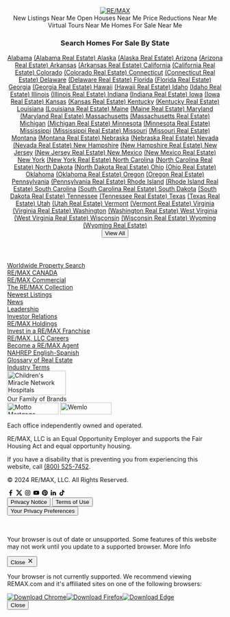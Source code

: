 
<!doctype html>
<html data-n-head-ssr lang="en" data-n-head="%7B%22lang%22:%7B%22ssr%22:%22en%22%7D%7D">
  <head >
    <title>Real Estate, Homes for Sale, Home Values, Agents and Advice | RE/MAX</title><meta data-n-head="ssr" charset="utf-8"><meta data-n-head="ssr" name="google-site-verification" content="DNfEMQTm-Fcep3V_LUmztTa8sT4xHv1CjZ3tqNsUJAQ"><meta data-n-head="ssr" name="viewport" content="width=device-width, initial-scale=1, viewport-fit=cover"><meta data-n-head="ssr" name="facebook-domain-verification" content="l09r0fpqnm56wrh69okdhr85b5c5kc"><meta data-n-head="ssr" data-hid="description" name="description" content="Looking to buy or sell a home? We&#x27;ve got you covered! Check out our property listings and find an experienced RE/MAX agent in your market."><meta data-n-head="ssr" data-hid="ogDescription" property="og:description" content="Looking to buy or sell a home? We&#x27;ve got you covered! Check out our property listings and find an experienced RE/MAX agent in your market."><meta data-n-head="ssr" data-hid="ogTitle" property="og:title" content="Real Estate, Homes for Sale, Home Values, Agents and Advice | RE/MAX"><meta data-n-head="ssr" data-hid="ogUrl" property="og:url" content="https://www.remax.com/"><meta data-n-head="ssr" data-hid="ogImage" property="og:image" content="https://peak-static-prod.remax.eng.remax.tech/web/images/nice-house.jpg"><link data-n-head="ssr" rel="preconnect" href="https://fonts.gstatic.com/"><link data-n-head="ssr" rel="preconnect" href="https://peak-static-prod.remax.eng.remax.tech/web"><link data-n-head="ssr" rel="preconnect" href="https://remax-static.imgix.net/"><link data-n-head="ssr" rel="icon" type="image/x-icon" href="/favicon.ico"><link data-n-head="ssr" rel="stylesheet" href="https://fonts.googleapis.com/css?family=Montserrat:300,400,500,600,700&amp;display=swap"><link data-n-head="ssr" data-hid="canonical" rel="canonical" href="https://www.remax.com/"><script data-n-head="ssr" type="application/ld+json">{"@context":"http://schema.org","@type":"Organization","logo":"https://peak-static-prod.remax.eng.remax.tech/web/branding/REMAX-logo.svg","address":{"@type":"PostalAddress","addressLocality":"Denver, CO","postalCode":"80237","streetAddress":"5075 S. Syracuse Street"},"email":"webmaster@remax.com","faxNumber":"303-796-3599","member":[{"@type":"Organization"}],"name":"RE/MAX, LLC (RMAX)","telephone":"303-770-5531","url":"https://www.remax.com/"}</script><script data-n-head="ssr" nomodule="true">
            var browserBanner = document.getElementById('unsupported-browser-banner')
            if (browserBanner) {
              browserBanner.classList.add('show')
            }
            function closeBanner() {
              browserBanner.classList.remove('show')
            }</script><script data-n-head="ssr" nomodule="true">
            var browserModal = document.getElementById('unsupported-browser-popup')
            openModal();
            function openModal() {
              if (browserModal) {
                browserModal.classList.add('show')
              }
            }
            function closeModal() {
              if (browserModal) {
                browserModal.classList.remove('show')
              }
            }</script><link rel="preload" href="/_nuxt/runtime.7fb2788.js" as="script"><link rel="preload" href="/_nuxt/commons/app.3bbbb61.js" as="script"><link rel="preload" href="/_nuxt/vendors/app.063ee82.css" as="style"><link rel="preload" href="/_nuxt/vendors/app.df1d48e.js" as="script"><link rel="preload" href="/_nuxt/app.ac05d99.css" as="style"><link rel="preload" href="/_nuxt/app.040d724.js" as="script"><link rel="preload" href="/_nuxt/18.d5c3770.css" as="style"><link rel="preload" href="/_nuxt/18.db27fce.js" as="script"><link rel="preload" href="/_nuxt/20.bbe62ee.css" as="style"><link rel="preload" href="/_nuxt/20.2c6c829.js" as="script"><link rel="preload" href="/_nuxt/73.ddb27fc.css" as="style"><link rel="preload" href="/_nuxt/73.0a47861.js" as="script"><link rel="preload" href="/_nuxt/22.1c1c65d.css" as="style"><link rel="preload" href="/_nuxt/22.cd1981b.js" as="script"><link rel="preload" href="/_nuxt/23.e368718.css" as="style"><link rel="preload" href="/_nuxt/23.0742780.js" as="script"><link rel="stylesheet" href="/_nuxt/vendors/app.063ee82.css"><link rel="stylesheet" href="/_nuxt/app.ac05d99.css"><link rel="stylesheet" href="/_nuxt/18.d5c3770.css"><link rel="stylesheet" href="/_nuxt/20.bbe62ee.css"><link rel="stylesheet" href="/_nuxt/73.ddb27fc.css"><link rel="stylesheet" href="/_nuxt/22.1c1c65d.css"><link rel="stylesheet" href="/_nuxt/23.e368718.css">
  </head>
  <body class="theme-remax" data-n-head="%7B%22class%22:%7B%22ssr%22:%5B%22theme-remax%22%5D%7D%7D">
    <div data-server-rendered="true" id="__nuxt"><!----><div id="__layout"><div class="REMAX" data-v-6ac800b4><header id="overview" class="header noprint" data-v-29608d91 data-v-6ac800b4><nav data-test="site-navigation" class="navigation fixed" data-v-29608d91><a href="/" aria-current="page" class="router-link-exact-active router-link-active logo" data-v-0ca5bd46 data-v-29608d91><img src="https://peak-static-prod.remax.eng.remax.tech/web/branding/REMAX-logo.svg" lazy="" alt="RE/MAX" class="logo-img" data-v-f4f22814 data-v-0ca5bd46> <h4 data-test="sponsoring-office" class="office office--animated" style="display:none;" data-v-0ca5bd46>
      
      <div class="office-overlay" data-v-0ca5bd46></div></h4></a> <!----> <ul class="utilities ml-auto" data-v-29608d91><li class="ml-1 sm:ml-3" data-v-29608d91><button data-test="d-button" type="button" class="header-link dbutton dbutton-remax minimal icon-left secondary" data-v-41c25b68 data-v-29608d91><svg role="presentation" width="16" height="16" viewBox="0 0 24 24" focusable="false" aria-hidden="true" class="d-icon DIcon" data-v-e46db04e data-v-29608d91><path d="M15.5 14h-.79l-.28-.27A6.471 6.471 0 0 0 16 9.5 6.5 6.5 0 1 0 9.5 16c1.61 0 3.09-.59 4.23-1.57l.27.28v.79l5 4.99L20.49 19l-4.99-5zm-6 0C7.01 14 5 11.99 5 9.5S7.01 5 9.5 5 14 7.01 14 9.5 11.99 14 9.5 14z" class="path-0" data-v-e46db04e></path></svg> <span class="hidden md:inline" data-v-41c25b68 data-v-29608d91>Search</span></button></li> <li class="ml-2 sm:ml-4" data-v-29608d91><button data-test="account-side-menu-button" type="button" class="header-link dbutton dbutton-remax minimal icon-left secondary" data-v-41c25b68 data-v-29608d91><!----> <span class="hidden md:inline" data-v-41c25b68 data-v-29608d91>Account</span></button></li> <li class="utilities-mobile" data-v-29608d91><svg role="presentation" width="16" height="16" viewBox="0 0 24 24" focusable="false" aria-hidden="true" class="utilities-mobile-menu d-icon DIcon" data-v-e46db04e data-v-29608d91><path d="M3 18h18v-2H3v2zm0-5h18v-2H3v2zm0-7v2h18V6H3z" class="path-0" data-v-e46db04e></path></svg></li> <li class="utilities-button" data-v-29608d91><button data-test="d-button" type="button" class="dbutton dbutton-remax icon-left secondary" data-v-41c25b68 data-v-29608d91><svg role="presentation" width="16" height="16" viewBox="0 0 24 24" focusable="false" aria-hidden="true" class="d-icon DIcon" data-v-e46db04e data-v-29608d91><path d="M3 18h18v-2H3v2zm0-5h18v-2H3v2zm0-7v2h18V6H3z" class="path-0" data-v-e46db04e></path></svg>
          Menu
        </button></li></ul></nav></header> <!----> <aside class="account-side-container fixed w-screen transform translate-x-full inactive remax" data-v-b91172f0 data-v-6ac800b4><div data-test="sidebar-overlay" class="backing absolute h-full w-full opacity-0 transition-opacity duration-1000" data-v-b91172f0></div> <div class="content" data-v-b91172f0><!----> <!----> <!----></div></aside> <main data-test="active-page" class="page-component corporate" data-v-6ac800b4><div><section class="relative" data-v-dfc0f9ec><div class="hero-image" data-v-dfc0f9ec></div> <div class="quick-search-container" data-v-dfc0f9ec><div data-test="quick-search" class="quick-search-search quick-search quick-search--corporate" data-v-977a2902 data-v-dfc0f9ec><div class="quick-search__tabs" data-v-977a2902><button data-test="quicksearch-tab-Buy-button" class="dtab dtab--remax dtab--corporate dtab--corporate--remax active" data-v-1a0d544d data-v-977a2902>
      Buy
    </button><button data-test="quicksearch-tab-Rent-button" class="dtab dtab--remax dtab--corporate dtab--corporate--remax" data-v-1a0d544d data-v-977a2902>
      Rent
    </button><button data-test="quicksearch-tab-Sell-button" class="dtab dtab--remax dtab--corporate dtab--corporate--remax" data-v-1a0d544d data-v-977a2902>
      Sell
    </button><button data-test="quicksearch-tab-Agents-button" class="dtab dtab--remax dtab--corporate dtab--corporate--remax" data-v-1a0d544d data-v-977a2902>
      Agents
    </button><button data-test="quicksearch-tab-Offices-button" class="dtab dtab--remax dtab--corporate dtab--corporate--remax" data-v-1a0d544d data-v-977a2902>
      Offices
    </button> </div> <div class="quick-search__tab-content" data-v-977a2902><div class="quick-search__input-wrapper" data-v-977a2902><div placeholder="" class="flex content-center h-full flex-1 min-w-0 quick-search__input" data-v-411cc6ae data-v-977a2902><!----> <div data-test="autocomplete-input-wrapper" class="flex-1 relative" data-v-411cc6ae><label class="dlabel dlabel--remax" data-v-54a2c4a4 data-v-411cc6ae> <span class="sr-only" data-v-54a2c4a4 data-v-411cc6ae>Location</span> <input data-test="autocomplete-input" autocomplete="off" placeholder="" value="" class="search with-button" data-v-54a2c4a4 data-v-411cc6ae> <!----></label> <div data-test="d-dropdown" class="autocomplete-dropdown z-50 pt-4 ddropdown ddropdown--remax" data-v-4299c5b7 data-v-411cc6ae><div class="ml-4 pb-4" data-v-4299c5b7 data-v-411cc6ae>
        No results found
      </div> <!----> <!----> <!----></div> <div style="display:;" data-v-411cc6ae><div data-test="quick-search-placeholder" class="quick-search__placeholder" data-v-411cc6ae data-v-977a2902><span class="quick-search__placeholder-text" data-v-411cc6ae data-v-977a2902>
              Address, City, ZIP, and
            </span> <span class="ml-1 dtooltip dtooltip--remax" data-v-70d52ef8 data-v-977a2902><span class="dtooltip-trigger dtooltip-trigger--remax" data-v-70d52ef8><span class="quick-search__tooltip" data-v-70d52ef8 data-v-977a2902>More</span> </span> <span class="dtooltip-container dtooltip-container--remax" style="display:none;" data-v-70d52ef8><span class="dtooltip-arrow-container dtooltip-arrow-container--remax" data-v-70d52ef8><span class="dtooltip-arrow dtooltip-arrow--remax" data-v-70d52ef8></span></span> <div class="tooltip" data-v-70d52ef8 data-v-977a2902><span class="text-sm" data-v-70d52ef8 data-v-977a2902><b data-v-70d52ef8 data-v-977a2902>Additional search fields: </b>
                  Neighborhood, School District, or MLS
                </span></div></span> <!----></span></div></div></div> <button data-test="submit-autocomplete-button" type="button" aria-label="Search" class="search-button dbutton dbutton-remax" data-v-41c25b68 data-v-411cc6ae><svg role="presentation" width="16" height="16" viewBox="0 0 24 24" focusable="false" aria-hidden="true" class="search-button-icon d-icon DIcon" data-v-e46db04e data-v-411cc6ae><path d="M15.5 14h-.79l-.28-.27A6.471 6.471 0 0 0 16 9.5 6.5 6.5 0 1 0 9.5 16c1.61 0 3.09-.59 4.23-1.57l.27.28v.79l5 4.99L20.49 19l-4.99-5zm-6 0C7.01 14 5 11.99 5 9.5S7.01 5 9.5 5 14 7.01 14 9.5 11.99 14 9.5 14z" class="path-0" data-v-e46db04e></path></svg></button></div></div></div></div> <span class="quick-search-info" data-v-dfc0f9ec><svg role="presentation" width="16" height="16" viewBox="0 0 24 24" focusable="false" aria-hidden="true" class="d-icon DIcon" data-v-e46db04e data-v-dfc0f9ec><path d="M11.52 4V1L7.68 5l3.84 4V6c3.178 0 5.76 2.69 5.76 6 0 1.01-.24 1.97-.672 2.8l1.402 1.46A8.174 8.174 0 0 0 19.2 12c0-4.42-3.437-8-7.68-8zm0 14c-3.178 0-5.76-2.69-5.76-6 0-1.01.24-1.97.672-2.8L5.03 7.74A8.174 8.174 0 0 0 3.84 12c0 4.42 3.437 8 7.68 8v3l3.84-4-3.84-4v3z" class="path-0" data-v-e46db04e></path></svg>Listing Data Last Updated Today At 6:13 AM</span></div></section> <section class="most-trusted-banner" data-v-11333054><div class="sm:w-1/6 m-auto" data-v-11333054><img src="https://remax-static.imgix.net/web/homepage/bmta-red-2024.png?ixlib=js-3.6.0&amp;auto=format%2Ccompress&amp;width=57&amp;height=80&amp;s=ce635a92ddaea696ba92e46bc84c5d49" width="57" height="80" alt="Brand Spark Logo" lazy="" class="brandspark-logo" data-v-11333054></div> <div class="ml-4 md:ml-2" data-v-11333054><h2 class="text-sm font-bold leading-normal my-2" data-v-11333054>
      Voted #1 Most Trusted Real Estate Agents in the USA
    </h2> <p class="text-xs" data-v-11333054>
      Voted most trusted Real Estate Agency brand by American shoppers based on the BrandSpark® American Trust Study, years 2023, 2022 and 2019.
    </p></div></section> <div data-test="image-text" class="container px-0 pt-7 sm:pt-10 pb-4" data-v-04089264><div class="flex flex-col lg:flex-row mb-8" data-v-04089264><div data-test="image-block" class="lg:w-1/2 lg:pr-6 xl:pr-8 pb-2" data-v-04089264><div aria-label="Find a RE/MAX Agent" class="fixed-aspect-ratio" data-v-04089264>
         
      </div></div> <div class="lg:w-1/2 mt-3 lg:mt-0" data-v-04089264><h1 class="title" data-v-04089264>
        Have confidence in any market with us.
      </h1> <p class="mb-5" data-v-04089264>
        RE/MAX<sup data-v-04089264>®</sup> agents have the experience to get the job done in today’s market<sup data-v-04089264>1</sup>, backed by a robust network of over 140,000 agents in more than 9,000 offices worldwide. With our extensive global connections and deep local insights, you gain an edge that transcends what you'll find online. Regardless of market conditions, life moves on—people need to move, sell and buy. RE/MAX agents understand that market shifts open new doors of opportunity, and with a trusted and experienced RE/MAX agent, these opportunities are yours to seize.
      </p> <p class="mb-1" data-v-04089264>
        The right time to move is when you're with the right agent—nobody sells more real estate than RE/MAX<sup data-v-04089264>2</sup>.
      </p> <p class="text-2xs" data-v-04089264><sup data-v-04089264>1, 2</sup>As measured by residential transaction sides.
      </p> <a href="/real-estate-agents" target="_blank" data-v-04089264><button data-test="d-button" type="button" class="mt-6 dbutton dbutton-remax secondary" data-v-41c25b68 data-v-04089264>
          Find Your RE/MAX Agent Today
        </button></a></div></div></div> <div class="quicksearch" data-v-2806ffd0><div class="text-center mb-8" data-v-2806ffd0><h2 class="mb-2" data-v-2806ffd0>
      Popular Searches Nearby
    </h2></div> <div class="quicksearch-container" data-v-2806ffd0><div data-test="quick-search-tile-block-new-listings" class="quicksearch-tile" data-v-2806ffd0><div class="quicksearch-image" data-v-2806ffd0><img src="https://remax-static.imgix.net/web/homepage/01_NewListings.jpg?ixlib=js-3.6.0&amp;auto=format%2Ccompress&amp;width=542&amp;height=339&amp;s=521ad73fccf79a3e78cb9cc27984d2d7" width="542" height="339" alt="New Listings" lazy="" data-v-2806ffd0></div> <p class="quicksearch-text" data-v-2806ffd0>
        New Listings
      </p></div><div data-test="quick-search-tile-block-luxury" class="quicksearch-tile" data-v-2806ffd0><div class="quicksearch-image" data-v-2806ffd0><img src="https://remax-static.imgix.net/web/homepage/02_LuxuryHomes.jpg?ixlib=js-3.6.0&amp;auto=format%2Ccompress&amp;width=542&amp;height=339&amp;s=61dc076f7e16c7c4953f3ab2a79289d8" width="542" height="339" alt="Luxury Homes" lazy="" data-v-2806ffd0></div> <p class="quicksearch-text" data-v-2806ffd0>
        Luxury Homes
      </p></div><div data-test="quick-search-tile-block-open-houses" class="quicksearch-tile" data-v-2806ffd0><div class="quicksearch-image" data-v-2806ffd0><img src="https://remax-static.imgix.net/web/homepage/03_OpenHouses.jpg?ixlib=js-3.6.0&amp;auto=format%2Ccompress&amp;width=542&amp;height=339&amp;s=b1e1a2e333b5ea28bfb8ea22645147e4" width="542" height="339" alt="Open Houses" lazy="" data-v-2806ffd0></div> <p class="quicksearch-text" data-v-2806ffd0>
        Open Houses
      </p></div><div data-test="quick-search-tile-block-price-reduced" class="quicksearch-tile" data-v-2806ffd0><div class="quicksearch-image" data-v-2806ffd0><img src="https://remax-static.imgix.net/web/homepage/04_PriceReductions.jpg?ixlib=js-3.6.0&amp;auto=format%2Ccompress&amp;width=542&amp;height=339&amp;s=8ac91f64c7a999d2a3ecdb848922b961" width="542" height="339" alt="Price Reductions" lazy="" data-v-2806ffd0></div> <p class="quicksearch-text" data-v-2806ffd0>
        Price Reductions
      </p></div><div data-test="quick-search-tile-block-virtual-tours" class="quicksearch-tile" data-v-2806ffd0><div class="quicksearch-image" data-v-2806ffd0><img src="https://remax-static.imgix.net/web/homepage/05_VirtualTours.jpg?ixlib=js-3.6.0&amp;auto=format%2Ccompress&amp;width=542&amp;height=339&amp;s=e75c4809be4327af149c2828a00976de" width="542" height="339" alt="Virtual Tours" lazy="" data-v-2806ffd0></div> <p class="quicksearch-text" data-v-2806ffd0>
        Virtual Tours
      </p></div> <div class="quicksearch-tile" data-v-2806ffd0><div class="quicksearch-image quicksearch-image--darker" data-v-2806ffd0><a href="https://www.remax.com/resources/childrensmiraclenetwork" target="_blank" aria-label="Miracle Homes" data-test="quick-search-tile-block-miracle-homes" data-v-2806ffd0><img src="https://remax-static.imgix.net/web/childrens_hospitals/childrens_hospital.jpg?ixlib=js-3.6.0&amp;auto=format%2Ccompress&amp;width=542&amp;height=339&amp;s=e1169983e5219ce0e6b8539eb9e09cd7" width="542" height="339" alt="Miracle Homes" lazy="" data-v-2806ffd0></a></div> <p data-v-2806ffd0><a href="https://www.remax.com/resources/childrensmiraclenetwork" target="_blank" class="quicksearch-text inline-block" data-v-2806ffd0>
          Miracle Homes
        </a></p></div></div></div> <div class="homepage-cta homepage-cta--left" data-v-1473cf5c><div class="homepage-cta-row homepage-cta-row--left" data-v-1473cf5c><div class="homepage-cta-column" data-v-1473cf5c><div class="homepage-cta-box" data-v-1473cf5c><h3 class="homepage-cta-title" data-v-1473cf5c>
          Get the App
        </h3> <p class="homepage-cta-content" data-v-1473cf5c>
          Finding your dream home just got easier. Our home search app allows you to continue your search for available listings from the convenience of your smartphone or tablet — anytime, anywhere. Save homes you love, request information, schedule showings, and receive push notifications within minutes of homes hitting the market.
        </p> <a data-test="link" href="/mobile-apps" class="homepage-cta-link" data-v-1473cf5c>
          Learn More
        </a> <div class="homepage-cta-buttons" data-v-1473cf5c><a href="https://27un2.app.link/TekcbLQCM3" target="_blank" class="mr-2 sm:mr-4" data-v-1473cf5c><img load="lazy" src="https://peak-static-prod.remax.eng.remax.tech/web/mobile-apps-images/img-badge-app_store.svg" alt="Apple Store" class="homepage-cta-button" data-v-1473cf5c></a> <a href="https://27un2.app.link/TekcbLQCM3" target="_blank" data-v-1473cf5c><img load="lazy" src="https://peak-static-prod.remax.eng.remax.tech/web/mobile-apps-images/img-badge-google_play.svg" alt="Google Play" class="homepage-cta-button" data-v-1473cf5c></a></div></div></div> <div class="homepage-cta-hand" data-v-1473cf5c></div></div></div> <div class="blog-block py-20 bg-grey-lighter" data-v-2aefcf82><div class="container mx-auto px-4" data-v-2aefcf82><h2 data-test="title" class="text-center mb-6" data-v-2aefcf82>
      RE/MAX News
    </h2> <div class="flex flex-col lg:flex-row items-stretch my-2 shadow bg-white" data-v-2aefcf82><div class="blog-image placeholder lg:h-auto lg:w-1/2 xl:w-2/3" data-v-2aefcf82></div> <div class="blog-info lg:w-1/2 xl:w-1/3" data-v-2aefcf82><div class="mb-8" data-v-2aefcf82><h4 class="placeholder title" data-v-2aefcf82></h4> <h6 class="placeholder date mt-4 mb-1" data-v-2aefcf82></h6> <h6 class="placeholder tags mb-4" data-v-2aefcf82></h6> <p class="placeholder content" data-v-2aefcf82></p></div> <div class="flex items-center" data-v-2aefcf82><div class="text-sm" data-v-2aefcf82><span class="placeholder link" data-v-2aefcf82></span></div></div></div></div></div></div> <div data-v-715b73a7><section class="wcl wcl--right wcl--white" data-v-715b73a7><div class="wcl-container" data-v-715b73a7><div class="wcl-content" data-v-715b73a7><img src="" lazy="" data-src="https://media.remax-prod.eng.remax.tech/9883e187-6f7f-3727-9d7f-b4e87dd89a6a/worldmap.png" alt="Worldwide" class="wcl-icon" data-v-f4f22814 data-v-715b73a7> <h2 class="wcl-title" data-v-715b73a7>
          Worldwide
        </h2> <span class="wcl-divider" style="display:;" data-v-715b73a7></span> <h3 class="wcl-subtitle" data-v-715b73a7>
          One World. One Search.
        </h3> <a alt="Worldwide" href="https://global.remax.com/" target="_blank" data-v-715b73a7><button data-test="d-button" type="button" class="wcl-button dbutton dbutton-remax outline" data-v-41c25b68 data-v-715b73a7>
            Search Global
          </button></a></div></div> <div class="wcl-overlay" data-v-715b73a7></div></section><section class="wcl wcl--left wcl--black" data-v-715b73a7><div class="wcl-container" data-v-715b73a7><div class="wcl-content" data-v-715b73a7><img src="" lazy="" data-src="https://media.remax-prod.eng.remax.tech/ed03ac06-4d95-3f3d-85d1-c2915e1466c2/commercial.png" alt="Commercial" class="wcl-icon" data-v-f4f22814 data-v-715b73a7> <h2 class="wcl-title" data-v-715b73a7>
          Commercial
        </h2> <span class="wcl-divider" style="display:;" data-v-715b73a7></span> <h3 class="wcl-subtitle" data-v-715b73a7>
          Commercial with Confidence
        </h3> <a alt="Commercial" href="http://www.remaxcommercial.com/" target="_blank" data-v-715b73a7><button data-test="d-button" type="button" class="wcl-button dbutton dbutton-remax white outline" data-v-41c25b68 data-v-715b73a7>
            Explore Commercial Real Estate
          </button></a></div></div> <div class="wcl-overlay" data-v-715b73a7></div></section><section class="wcl wcl--right wcl--blue" data-v-715b73a7><div class="wcl-container" data-v-715b73a7><div class="wcl-content" data-v-715b73a7><img src="" lazy="" data-src="https://media.remax-prod.eng.remax.tech/868d7bce-0109-34ae-a054-4762c4966f4b/collection.png" alt="Luxury" class="wcl-icon" data-v-f4f22814 data-v-715b73a7> <h2 class="wcl-title" data-v-715b73a7>
          Luxury
        </h2> <span class="wcl-divider" style="display:;" data-v-715b73a7></span> <h3 class="wcl-subtitle" data-v-715b73a7>
          Fine Homes &amp; Luxury Properties
        </h3> <div alt="Luxury" href="https://remax.com/luxury/" target="_blank" data-v-715b73a7><button data-test="d-button" type="button" class="wcl-button dbutton dbutton-remax white outline" data-v-41c25b68 data-v-715b73a7>
            Discover Luxury
          </button></div></div></div> <div class="wcl-overlay" data-v-715b73a7></div></section></div> <section data-test="popular-search-links-section" class="container mt-12" data-v-148f8f2a><h3 class="links-header" data-v-148f8f2a>
    Popular Real Estate Searches
  </h3> <div class="links-section" data-v-148f8f2a><span class="my-1 pr-2 block" data-v-148f8f2a><a data-test="popular-search-link-new-listings" role="button" class="popular-search-link dlink dlink--remax" data-v-2555008e data-v-148f8f2a>
        New Listings Near Me
      </a></span><span class="my-1 pr-2 block" data-v-148f8f2a><a data-test="popular-search-link-open-houses" role="button" class="popular-search-link dlink dlink--remax" data-v-2555008e data-v-148f8f2a>
        Open Houses Near Me
      </a></span><span class="my-1 pr-2 block" data-v-148f8f2a><a data-test="popular-search-link-price-reduced" role="button" class="popular-search-link dlink dlink--remax" data-v-2555008e data-v-148f8f2a>
        Price Reductions Near Me
      </a></span><span class="my-1 pr-2 block" data-v-148f8f2a><a data-test="popular-search-link-virtual-tours" role="button" class="popular-search-link dlink dlink--remax" data-v-2555008e data-v-148f8f2a>
        Virtual Tours Near Me
      </a></span><span class="my-1 pr-2 block" data-v-148f8f2a><a data-test="popular-search-link-homes-for-sale" role="button" class="popular-search-link dlink dlink--remax" data-v-2555008e data-v-148f8f2a>
        Homes For Sale Near Me
      </a></span></div></section> <section data-test="state-search-links-section" class="container my-12" data-v-762cb3f1><h3 class="state-links-header" data-v-762cb3f1>
    Search Homes For Sale By State
  </h3> <div class="state-links-section collapsed" data-v-762cb3f1><span class="my-1 pr-2 block" data-v-762cb3f1><a href="/state/al" data-v-762cb3f1>Alabama</a> <a href="/homes-for-sale/al" data-test="state-search-link" data-v-762cb3f1>
        (Alabama Real Estate)
      </a></span><span class="my-1 pr-2 block" data-v-762cb3f1><a href="/state/ak" data-v-762cb3f1>Alaska</a> <a href="/homes-for-sale/ak" data-test="state-search-link" data-v-762cb3f1>
        (Alaska Real Estate)
      </a></span><span class="my-1 pr-2 block" data-v-762cb3f1><a href="/state/az" data-v-762cb3f1>Arizona</a> <a href="/homes-for-sale/az" data-test="state-search-link" data-v-762cb3f1>
        (Arizona Real Estate)
      </a></span><span class="my-1 pr-2 block" data-v-762cb3f1><a href="/state/ar" data-v-762cb3f1>Arkansas</a> <a href="/homes-for-sale/ar" data-test="state-search-link" data-v-762cb3f1>
        (Arkansas Real Estate)
      </a></span><span class="my-1 pr-2 block" data-v-762cb3f1><a href="/state/ca" data-v-762cb3f1>California</a> <a href="/homes-for-sale/ca" data-test="state-search-link" data-v-762cb3f1>
        (California Real Estate)
      </a></span><span class="my-1 pr-2 block" data-v-762cb3f1><a href="/state/co" data-v-762cb3f1>Colorado</a> <a href="/homes-for-sale/co" data-test="state-search-link" data-v-762cb3f1>
        (Colorado Real Estate)
      </a></span><span class="my-1 pr-2 block" data-v-762cb3f1><a href="/state/ct" data-v-762cb3f1>Connecticut</a> <a href="/homes-for-sale/ct" data-test="state-search-link" data-v-762cb3f1>
        (Connecticut Real Estate)
      </a></span><span class="my-1 pr-2 block" data-v-762cb3f1><a href="/state/de" data-v-762cb3f1>Delaware</a> <a href="/homes-for-sale/de" data-test="state-search-link" data-v-762cb3f1>
        (Delaware Real Estate)
      </a></span><span class="my-1 pr-2 block" data-v-762cb3f1><a href="/state/fl" data-v-762cb3f1>Florida</a> <a href="/homes-for-sale/fl" data-test="state-search-link" data-v-762cb3f1>
        (Florida Real Estate)
      </a></span><span class="my-1 pr-2 block" data-v-762cb3f1><a href="/state/ga" data-v-762cb3f1>Georgia</a> <a href="/homes-for-sale/ga" data-test="state-search-link" data-v-762cb3f1>
        (Georgia Real Estate)
      </a></span><span class="my-1 pr-2 block" data-v-762cb3f1><a href="/state/hi" data-v-762cb3f1>Hawaii</a> <a href="/homes-for-sale/hi" data-test="state-search-link" data-v-762cb3f1>
        (Hawaii Real Estate)
      </a></span><span class="my-1 pr-2 block" data-v-762cb3f1><a href="/state/id" data-v-762cb3f1>Idaho</a> <a href="/homes-for-sale/id" data-test="state-search-link" data-v-762cb3f1>
        (Idaho Real Estate)
      </a></span><span class="my-1 pr-2 block" data-v-762cb3f1><a href="/state/il" data-v-762cb3f1>Illinois</a> <a href="/homes-for-sale/il" data-test="state-search-link" data-v-762cb3f1>
        (Illinois Real Estate)
      </a></span><span class="my-1 pr-2 block" data-v-762cb3f1><a href="/state/in" data-v-762cb3f1>Indiana</a> <a href="/homes-for-sale/in" data-test="state-search-link" data-v-762cb3f1>
        (Indiana Real Estate)
      </a></span><span class="my-1 pr-2 block" data-v-762cb3f1><a href="/state/ia" data-v-762cb3f1>Iowa</a> <a href="/homes-for-sale/ia" data-test="state-search-link" data-v-762cb3f1>
        (Iowa Real Estate)
      </a></span><span class="my-1 pr-2 block" data-v-762cb3f1><a href="/state/ks" data-v-762cb3f1>Kansas</a> <a href="/homes-for-sale/ks" data-test="state-search-link" data-v-762cb3f1>
        (Kansas Real Estate)
      </a></span><span class="my-1 pr-2 block" data-v-762cb3f1><a href="/state/ky" data-v-762cb3f1>Kentucky</a> <a href="/homes-for-sale/ky" data-test="state-search-link" data-v-762cb3f1>
        (Kentucky Real Estate)
      </a></span><span class="my-1 pr-2 block" data-v-762cb3f1><a href="/state/la" data-v-762cb3f1>Louisiana</a> <a href="/homes-for-sale/la" data-test="state-search-link" data-v-762cb3f1>
        (Louisiana Real Estate)
      </a></span><span class="my-1 pr-2 block" data-v-762cb3f1><a href="/state/me" data-v-762cb3f1>Maine</a> <a href="/homes-for-sale/me" data-test="state-search-link" data-v-762cb3f1>
        (Maine Real Estate)
      </a></span><span class="my-1 pr-2 block" data-v-762cb3f1><a href="/state/md" data-v-762cb3f1>Maryland</a> <a href="/homes-for-sale/md" data-test="state-search-link" data-v-762cb3f1>
        (Maryland Real Estate)
      </a></span><span class="my-1 pr-2 block" data-v-762cb3f1><a href="/state/ma" data-v-762cb3f1>Massachusetts</a> <a href="/homes-for-sale/ma" data-test="state-search-link" data-v-762cb3f1>
        (Massachusetts Real Estate)
      </a></span><span class="my-1 pr-2 block" data-v-762cb3f1><a href="/state/mi" data-v-762cb3f1>Michigan</a> <a href="/homes-for-sale/mi" data-test="state-search-link" data-v-762cb3f1>
        (Michigan Real Estate)
      </a></span><span class="my-1 pr-2 block" data-v-762cb3f1><a href="/state/mn" data-v-762cb3f1>Minnesota</a> <a href="/homes-for-sale/mn" data-test="state-search-link" data-v-762cb3f1>
        (Minnesota Real Estate)
      </a></span><span class="my-1 pr-2 block" data-v-762cb3f1><a href="/state/ms" data-v-762cb3f1>Mississippi</a> <a href="/homes-for-sale/ms" data-test="state-search-link" data-v-762cb3f1>
        (Mississippi Real Estate)
      </a></span><span class="my-1 pr-2 block" data-v-762cb3f1><a href="/state/mo" data-v-762cb3f1>Missouri</a> <a href="/homes-for-sale/mo" data-test="state-search-link" data-v-762cb3f1>
        (Missouri Real Estate)
      </a></span><span class="my-1 pr-2 block" data-v-762cb3f1><a href="/state/mt" data-v-762cb3f1>Montana</a> <a href="/homes-for-sale/mt" data-test="state-search-link" data-v-762cb3f1>
        (Montana Real Estate)
      </a></span><span class="my-1 pr-2 block" data-v-762cb3f1><a href="/state/ne" data-v-762cb3f1>Nebraska</a> <a href="/homes-for-sale/ne" data-test="state-search-link" data-v-762cb3f1>
        (Nebraska Real Estate)
      </a></span><span class="my-1 pr-2 block" data-v-762cb3f1><a href="/state/nv" data-v-762cb3f1>Nevada</a> <a href="/homes-for-sale/nv" data-test="state-search-link" data-v-762cb3f1>
        (Nevada Real Estate)
      </a></span><span class="my-1 pr-2 block" data-v-762cb3f1><a href="/state/nh" data-v-762cb3f1>New Hampshire</a> <a href="/homes-for-sale/nh" data-test="state-search-link" data-v-762cb3f1>
        (New Hampshire Real Estate)
      </a></span><span class="my-1 pr-2 block" data-v-762cb3f1><a href="/state/nj" data-v-762cb3f1>New Jersey</a> <a href="/homes-for-sale/nj" data-test="state-search-link" data-v-762cb3f1>
        (New Jersey Real Estate)
      </a></span><span class="my-1 pr-2 block" data-v-762cb3f1><a href="/state/nm" data-v-762cb3f1>New Mexico</a> <a href="/homes-for-sale/nm" data-test="state-search-link" data-v-762cb3f1>
        (New Mexico Real Estate)
      </a></span><span class="my-1 pr-2 block" data-v-762cb3f1><a href="/state/ny" data-v-762cb3f1>New York</a> <a href="/homes-for-sale/ny" data-test="state-search-link" data-v-762cb3f1>
        (New York Real Estate)
      </a></span><span class="my-1 pr-2 block" data-v-762cb3f1><a href="/state/nc" data-v-762cb3f1>North Carolina</a> <a href="/homes-for-sale/nc" data-test="state-search-link" data-v-762cb3f1>
        (North Carolina Real Estate)
      </a></span><span class="my-1 pr-2 block" data-v-762cb3f1><a href="/state/nd" data-v-762cb3f1>North Dakota</a> <a href="/homes-for-sale/nd" data-test="state-search-link" data-v-762cb3f1>
        (North Dakota Real Estate)
      </a></span><span class="my-1 pr-2 block" data-v-762cb3f1><a href="/state/oh" data-v-762cb3f1>Ohio</a> <a href="/homes-for-sale/oh" data-test="state-search-link" data-v-762cb3f1>
        (Ohio Real Estate)
      </a></span><span class="my-1 pr-2 block" data-v-762cb3f1><a href="/state/ok" data-v-762cb3f1>Oklahoma</a> <a href="/homes-for-sale/ok" data-test="state-search-link" data-v-762cb3f1>
        (Oklahoma Real Estate)
      </a></span><span class="my-1 pr-2 block" data-v-762cb3f1><a href="/state/or" data-v-762cb3f1>Oregon</a> <a href="/homes-for-sale/or" data-test="state-search-link" data-v-762cb3f1>
        (Oregon Real Estate)
      </a></span><span class="my-1 pr-2 block" data-v-762cb3f1><a href="/state/pa" data-v-762cb3f1>Pennsylvania</a> <a href="/homes-for-sale/pa" data-test="state-search-link" data-v-762cb3f1>
        (Pennsylvania Real Estate)
      </a></span><span class="my-1 pr-2 block" data-v-762cb3f1><a href="/state/ri" data-v-762cb3f1>Rhode Island</a> <a href="/homes-for-sale/ri" data-test="state-search-link" data-v-762cb3f1>
        (Rhode Island Real Estate)
      </a></span><span class="my-1 pr-2 block" data-v-762cb3f1><a href="/state/sc" data-v-762cb3f1>South Carolina</a> <a href="/homes-for-sale/sc" data-test="state-search-link" data-v-762cb3f1>
        (South Carolina Real Estate)
      </a></span><span class="my-1 pr-2 block" data-v-762cb3f1><a href="/state/sd" data-v-762cb3f1>South Dakota</a> <a href="/homes-for-sale/sd" data-test="state-search-link" data-v-762cb3f1>
        (South Dakota Real Estate)
      </a></span><span class="my-1 pr-2 block" data-v-762cb3f1><a href="/state/tn" data-v-762cb3f1>Tennessee</a> <a href="/homes-for-sale/tn" data-test="state-search-link" data-v-762cb3f1>
        (Tennessee Real Estate)
      </a></span><span class="my-1 pr-2 block" data-v-762cb3f1><a href="/state/tx" data-v-762cb3f1>Texas</a> <a href="/homes-for-sale/tx" data-test="state-search-link" data-v-762cb3f1>
        (Texas Real Estate)
      </a></span><span class="my-1 pr-2 block" data-v-762cb3f1><a href="/state/ut" data-v-762cb3f1>Utah</a> <a href="/homes-for-sale/ut" data-test="state-search-link" data-v-762cb3f1>
        (Utah Real Estate)
      </a></span><span class="my-1 pr-2 block" data-v-762cb3f1><a href="/state/vt" data-v-762cb3f1>Vermont</a> <a href="/homes-for-sale/vt" data-test="state-search-link" data-v-762cb3f1>
        (Vermont Real Estate)
      </a></span><span class="my-1 pr-2 block" data-v-762cb3f1><a href="/state/va" data-v-762cb3f1>Virginia</a> <a href="/homes-for-sale/va" data-test="state-search-link" data-v-762cb3f1>
        (Virginia Real Estate)
      </a></span><span class="my-1 pr-2 block" data-v-762cb3f1><a href="/state/wa" data-v-762cb3f1>Washington</a> <a href="/homes-for-sale/wa" data-test="state-search-link" data-v-762cb3f1>
        (Washington Real Estate)
      </a></span><span class="my-1 pr-2 block" data-v-762cb3f1><a href="/state/wv" data-v-762cb3f1>West Virginia</a> <a href="/homes-for-sale/wv" data-test="state-search-link" data-v-762cb3f1>
        (West Virginia Real Estate)
      </a></span><span class="my-1 pr-2 block" data-v-762cb3f1><a href="/state/wi" data-v-762cb3f1>Wisconsin</a> <a href="/homes-for-sale/wi" data-test="state-search-link" data-v-762cb3f1>
        (Wisconsin Real Estate)
      </a></span><span class="my-1 pr-2 block" data-v-762cb3f1><a href="/state/wy" data-v-762cb3f1>Wyoming</a> <a href="/homes-for-sale/wy" data-test="state-search-link" data-v-762cb3f1>
        (Wyoming Real Estate)
      </a></span></div> <button data-test="state-links-expand-button" type="button" class="state-links-expand-button dbutton dbutton-remax link secondary" data-v-41c25b68 data-v-762cb3f1>
    View All
  </button></section></div></main> <footer class="footer noprint" data-v-0ffecb83 data-v-6ac800b4><!----> <div class="footer-directory directory" data-v-0ffecb83><div class="directory-column" data-v-0ffecb83><a href="https://global.remax.com/default.aspx" target="_blank" class="directory-link" data-v-0ffecb83>Worldwide Property Search</a> <br data-v-0ffecb83> <a href="https://www.remax.ca" target="_blank" class="directory-link" data-v-0ffecb83>RE/MAX CANADA</a> <br data-v-0ffecb83> <a href="http://www.remaxcommercial.com/" target="_blank" class="directory-link" data-v-0ffecb83>RE/MAX Commercial</a> <br data-v-0ffecb83> <a href="https://www.remax.com/luxury" target="_blank" class="directory-link" data-v-0ffecb83>The RE/MAX Collection</a></div> <div class="directory-column" data-v-0ffecb83><a href="/new-listings" class="directory-link" data-v-0ffecb83>
        Newest <!---->Listings
      </a> <br data-v-0ffecb83> <a href="https://news.remax.com" target="_blank" class="directory-link" data-v-0ffecb83>News</a> <br data-v-0ffecb83> <a href="https://news.remax.com/leadership" target="_blank" class="directory-link" data-v-0ffecb83>Leadership</a> <br data-v-0ffecb83> <a href="https://investors.remax.com/investor-relations/home/default.aspx" target="_blank" class="directory-link" data-v-0ffecb83>Investor Relations</a></div> <div class="directory-column" data-v-0ffecb83><a href="https://www.remaxholdings.com/" target="_blank" class="directory-link" data-v-0ffecb83>RE/MAX Holdings</a> <br data-v-0ffecb83> <a href="https://franchise.remax.com/" target="_blank" class="directory-link" data-v-0ffecb83>Invest in a RE/MAX Franchise</a> <br data-v-0ffecb83> <a href="https://www.remax.com/careers" target="_blank" class="directory-link" data-v-0ffecb83>RE/MAX, LLC Careers</a> <br data-v-0ffecb83> <a href="https://www.joinremax.com/" target="_blank" class="directory-link" data-v-0ffecb83>Become a RE/MAX Agent</a></div> <div class="directory-column directory-column--small" data-v-0ffecb83><a href="https://nahrep.org/glossary/" target="_blank" class="directory-link directory-link--normal" data-v-0ffecb83>NAHREP English-Spanish<br data-v-0ffecb83>Glossary of Real Estate<br data-v-0ffecb83>Industry Terms</a></div> <div class="directory-column directory-column--end" data-v-0ffecb83><a href="/resources/childrensmiraclenetwork" title="Children's Miracle Network Hospitals" aria-label="Children's Miracle Network Hospitals" data-v-0ffecb83><img src="https://remax-static.imgix.net/web/childrens_hospitals/CMNH_Logo_Primary_White_rgb.png?ixlib=js-3.6.0&amp;auto=format%2Ccompress&amp;width=137&amp;height=57&amp;s=0443f248c6e0138d9d1ac3a76da2f8fc" width="137" height="57" alt="Children's Miracle Network Hospitals" lazy="" class="directory-img" data-v-0ffecb83></a></div></div> <div class="mt-8 w-full p-4 text-center text-white font-semibold" data-v-0ffecb83><div class="w-full border-t border-grey" data-v-0ffecb83><div class="inline-block bg-blue-dark px-4 py-2 relative -translate-y-1/2 tracking-wide text-sm" data-v-0ffecb83>
        Our Family of Brands
      </div> <div class="flex items-center justify-center space-x-8" data-v-0ffecb83><a title="Motto Mortgage" href="https://www.mottomortgage.com/" target="_blank" aria-label="Motto Mortgage" data-v-0ffecb83><img src="https://remax-static.imgix.net/web/motto-mortgage.svg?ixlib=js-3.6.0&amp;auto=format%2Ccompress&amp;width=120&amp;height=28&amp;s=a7f9b028d23e8b17dbdcf906ecc61a8b" width="120" height="28" alt="Motto Mortgage" lazy="" class="directory-img" data-v-0ffecb83></a> <a title="Wemlo" href="https://www.wemlo.io/" target="_blank" aria-label="Wemlo" data-v-0ffecb83><img src="https://remax-static.imgix.net/web/wemlo.svg?ixlib=js-3.6.0&amp;auto=format%2Ccompress&amp;width=120&amp;height=28&amp;s=310f2ed79a37aac9851e6529c4d18ba8" width="120" height="28" alt="Wemlo" lazy="" class="directory-img" data-v-0ffecb83></a></div></div></div> <div class="footer-legal" data-v-0ffecb83><div class="footer-legal-container" data-v-0ffecb83><div class="xl:mr-4" data-v-0ffecb83><p class="footer-legal-disclaimer" data-v-0ffecb83>
          Each office independently owned and operated.
        </p> <p class="footer-legal-disclaimer" data-v-0ffecb83>
          RE/MAX, LLC is an Equal Opportunity Employer and supports the Fair Housing Act and equal opportunity housing.
        </p> <p class="footer-legal-disclaimer" data-v-0ffecb83>
          If you have a disability that is preventing you from experiencing this
          website, call
          <a href="tel:18005257452" class="footer-legal-disclaimer-number" data-v-0ffecb83>(800) 525-7452</a>.
        </p> <p class="footer-legal-disclaimer" data-v-0ffecb83>
          © 2024 RE/MAX, LLC. All Rights Reserved.
        </p></div> <div class="legal-container-info" data-v-0ffecb83><div class="footer-social-links mb-2" data-v-0ffecb83><a href="https://www.facebook.com/remax" aria-label="RE/MAX on Facebook" target="_blank" class="footer-social-link" data-v-0ffecb83><svg role="presentation" width="16" height="16" viewBox="0 0 24 24" focusable="false" aria-hidden="true" class="d-icon DIcon" data-v-e46db04e data-v-0ffecb83><path d="M10.19 22v-9.12H7.12V9.32h3.07V6.7c0-3 1.86-4.7 4.58-4.7a26.11 26.11 0 0 1 2.74.14v3.18h-1.88c-1.48 0-1.77.7-1.77 1.73v2.27h3.53l-.46 3.56h-3.07V22h-3.67z" class="path-0" data-v-e46db04e></path></svg></a> <a href="https://www.twitter.com/remax" aria-label="RE/MAX on X" target="_blank" class="footer-social-link" data-v-0ffecb83><svg role="presentation" width="16" height="16" viewBox="0 0 24 24" focusable="false" aria-hidden="true" class="d-icon DIcon" data-v-e46db04e data-v-0ffecb83><path d="M18.244 2.25H21.552L14.325 10.51L22.827 21.75H16.17L10.956 14.933L4.99 21.75H1.68L9.41 12.915L1.254 2.25H8.08L12.793 8.481L18.244 2.25ZM17.083 19.77H18.916L7.084 4.126H5.117L17.083 19.77Z" class="path-0" data-v-e46db04e></path></svg></a> <a href="https://www.instagram.com/remax/" aria-label="RE/MAX on Instagram" target="_blank" class="footer-social-link" data-v-0ffecb83><svg role="presentation" width="16" height="16" viewBox="0 0 24 24" focusable="false" aria-hidden="true" class="d-icon DIcon" data-v-e46db04e data-v-0ffecb83><path d="M12 4.62h3.64a5.12 5.12 0 0 1 1.67.38c.38.15.72.382 1 .68.298.28.53.62.68 1 .196.536.3 1.1.31 1.67 0 1 .05 1.24.05 3.64 0 2.4 0 2.69-.05 3.64a5.12 5.12 0 0 1-.3 1.68A3.08 3.08 0 0 1 17.31 19c-.536.196-1.1.3-1.67.31-1 0-1.24.05-3.64.05-2.4 0-2.69 0-3.64-.05A5.12 5.12 0 0 1 6.69 19a2.77 2.77 0 0 1-1-.68 2.77 2.77 0 0 1-.68-1 5.12 5.12 0 0 1-.31-1.67v-3.64-3.64A5.12 5.12 0 0 1 5 6.69c.15-.38.382-.72.68-1 .28-.298.62-.53 1-.68a5.12 5.12 0 0 1 1.67-.31h3.64l.01-.08zM12 3H8.29a6.9 6.9 0 0 0-2.19.42A4.64 4.64 0 0 0 3.47 6.1a6.9 6.9 0 0 0-.42 2.19v7.42a6.9 6.9 0 0 0 .42 2.19 4.64 4.64 0 0 0 2.63 2.63 6.9 6.9 0 0 0 2.19.47c1 0 1.27.05 3.71.05s2.75 0 3.71-.05a6.9 6.9 0 0 0 2.19-.42 4.64 4.64 0 0 0 2.63-2.63 6.9 6.9 0 0 0 .47-2.24c0-1 .05-1.27.05-3.71S21 9.25 21 8.29a6.9 6.9 0 0 0-.42-2.19 4.64 4.64 0 0 0-2.68-2.63 6.9 6.9 0 0 0-2.19-.42H12V3zm0 4.38a4.62 4.62 0 1 0 0 9.24 4.62 4.62 0 0 0 0-9.24zM12 15a3 3 0 1 1 0-6 3 3 0 0 1 0 6zm4.8-8.88a1.08 1.08 0 1 0 0 2.16 1.08 1.08 0 0 0 0-2.16z" class="path-0" data-v-e46db04e></path></svg></a> <a href="https://www.youtube.com/remax" aria-label="RE/MAX on Youtube" target="_blank" class="footer-social-link" data-v-0ffecb83><svg role="presentation" width="16" height="16" viewBox="0 0 24 24" focusable="false" aria-hidden="true" class="d-icon DIcon" data-v-e46db04e data-v-0ffecb83><path d="M21.8 8a4.38 4.38 0 0 0-.8-2 2.89 2.89 0 0 0-2-.85C16.2 5 12 5 12 5s-4.2 0-7 .2A2.89 2.89 0 0 0 3 6a4.38 4.38 0 0 0-.8 2 30.31 30.31 0 0 0-.2 3.24v1.52A30.24 30.24 0 0 0 2.2 16a4.44 4.44 0 0 0 .8 2 3.42 3.42 0 0 0 2.21.85C6.8 19 12 19 12 19s4.2 0 7-.21a2.87 2.87 0 0 0 2-.79 4.44 4.44 0 0 0 .79-2 30.24 30.24 0 0 0 .2-3.23v-1.53A30.31 30.31 0 0 0 21.8 8zM9.94 14.59V9l5.41 2.82-5.41 2.77z" class="path-0" data-v-e46db04e></path></svg></a> <a href="https://pinterest.com/remax/" aria-label="RE/MAX on Pinterest" target="_blank" class="footer-social-link" data-v-0ffecb83><svg role="presentation" width="16" height="16" viewBox="0 0 24 24" focusable="false" aria-hidden="true" class="d-icon DIcon" data-v-e46db04e data-v-0ffecb83><path d="M22 12a10 10 0 0 1-13 9.55 10.75 10.75 0 0 0 1.24-2.62c.12-.47.63-2.37.63-2.37a2.66 2.66 0 0 0 2.33 1.14c3 0 5.19-2.77 5.19-6.22a5.87 5.87 0 0 0-6.17-5.77c-4.31 0-6.61 2.9-6.61 6.05 0 1.47.78 3.29 2 3.87.19.09.29 0 .34-.13.05-.13.2-.82.28-1.13a.32.32 0 0 0-.07-.29 3.83 3.83 0 0 1-.75-2.28A4.33 4.33 0 0 1 12 7.46a3.94 3.94 0 0 1 4.17 4.07c0 2.7-1.36 4.57-3.14 4.57a1.45 1.45 0 0 1-1.48-1.8 20.35 20.35 0 0 0 .79-3.3 1.26 1.26 0 0 0-1.27-1.41c-1 0-1.81 1-1.81 2.43a3.6 3.6 0 0 0 .3 1.48s-1 4.19-1.17 5a9.55 9.55 0 0 0 0 2.87A10 10 0 1 1 22 12z" class="path-0" data-v-e46db04e></path></svg></a> <a href="https://www.linkedin.com/company/remax" aria-label="RE/MAX on LinkedIn" target="_blank" class="footer-social-link" data-v-0ffecb83><svg role="presentation" width="16" height="16" viewBox="0 0 24 24" focusable="false" aria-hidden="true" class="d-icon DIcon" data-v-e46db04e data-v-0ffecb83><path d="M6.79 21H3V8.8h3.79V21zM4.9 7.13a2.2 2.2 0 1 1 0-4.4 2.2 2.2 0 0 1 0 4.4zM21 21h-3.79v-5.93c0-1.42 0-3.24-2-3.24S13 13.37 13 15v6H9.17V8.8h3.64v1.66a4 4 0 0 1 3.59-2c3.89.03 4.6 2.54 4.6 5.85V21z" class="path-0" data-v-e46db04e></path></svg></a> <a href="https://www.tiktok.com/@remax" aria-label="RE/MAX on TikTok" target="_blank" class="footer-social-link" data-v-0ffecb83><svg role="presentation" width="16" height="16" viewBox="0 0 24 24" focusable="false" aria-hidden="true" class="d-icon DIcon" data-v-e46db04e data-v-0ffecb83><path d="M18.396 6.009A4.793 4.793 0 0 1 16.218 2h-3.439l-.005 13.78a2.892 2.892 0 0 1-2.885 2.782 2.892 2.892 0 0 1-2.89-2.89 2.894 2.894 0 0 1 2.89-2.891c.297 0 .583.049.853.133v-3.51a6.311 6.311 0 0 0-.853-.062 6.336 6.336 0 0 0-6.329 6.33 6.324 6.324 0 0 0 2.702 5.181A6.292 6.292 0 0 0 9.889 22a6.336 6.336 0 0 0 6.329-6.329V8.684c1.348.968 3 1.538 4.783 1.538V6.784c-.96 0-1.855-.286-2.605-.775Z" class="path-0" data-v-e46db04e></path></svg></a></div> <div class="legal-links" data-v-0ffecb83><div class="flex flex-row align-end justify-end" data-v-0ffecb83><a href="/privacy-notice" data-v-0ffecb83><button data-test="d-button" type="button" class="legal-link dbutton dbutton-remax white minimal" data-v-41c25b68 data-v-0ffecb83>
                Privacy Notice
              </button></a> <a href="/terms-of-use" class="ml-6" data-v-0ffecb83><button data-test="d-button" type="button" class="legal-link dbutton dbutton-remax white minimal" data-v-41c25b68 data-v-0ffecb83>
                Terms of Use
              </button></a></div> <div class="flex flex-row align-end justify-end pl-4" data-v-0ffecb83><button data-test="d-button" type="button" class="legal-link ml-6 dbutton dbutton-remax white minimal" data-v-41c25b68 data-v-0ffecb83>
              Your Privacy Preferences
            </button></div></div></div></div></div></footer> <div class="utility-container" data-v-571efd30 data-v-6ac800b4><!----> <!----> <!----> <!----> <!----> <!----> <!----> <!----> <!----> <svg width="24px" height="24px" viewBox="0 0 24 24" data-v-571efd30><defs data-v-571efd30><clipPath id="heart-clip" data-v-571efd30><path d="M24 11C23.9 10.9 23.7 10.7 23.6 10.5 22.7 9.6 21.5 9 20.2 9 19 9 17.9 9.4 17 10.2 16.1 9.4 15 9 13.9 9 12.5 9 11.3 9.6 10.4 10.5 9.5 11.5 9 12.8 9 14.2 9 17.3 11.4 19.9 15.3 23.8L15.5 24 0 24 0 0 24 0 24 11Z" fill="#000000" data-v-571efd30></path></clipPath></defs></svg> <svg width="30px" height="30px" viewBox="0 0 30 30" data-v-571efd30><defs data-v-571efd30><clipPath id="heart-clip-lg" data-v-571efd30><path d="M30,13.75 C29.875,13.625 29.625,13.375 29.5,13.125 C28.375,12 26.875,11.25 25.25,11.25 C23.75,11.25 22.375,11.75 21.25,12.75 C20.125,11.75 18.75,11.25 17.375,11.25 C15.625,11.25 14.125,12 13,13.125 C11.875,14.375 11.25,16 11.25,17.75 C11.25,21.625 14.25,24.875 19.125,29.75 L19.375,30 L0,30 L0,0 L30,0 L30,13.75 Z" fill="#000000" data-v-571efd30></path></clipPath></defs></svg></div> <div id="unsupported-browser-banner" class="browser-banner" data-v-59e3ca9c data-v-6ac800b4><p class="py-1 pr-8" data-v-59e3ca9c>
    Your browser is out of date or unsupported. Some features of this website may not work until you update to a supported browser.
    <span onclick="openModal()" class="ml-2 text-secondary font-semibold cursor-pointer" data-v-59e3ca9c>
      More Info
    </span></p> <button data-test="d-button" type="button" onclick="closeBanner()" class="dbutton dbutton-remax link secondary icon-right" data-v-41c25b68 data-v-59e3ca9c>
    Close <svg role="presentation" width="16" height="16" viewBox="0 0 24 24" focusable="false" aria-hidden="true" class="d-icon DIcon" data-v-e46db04e data-v-59e3ca9c><path d="M19 6.41L17.59 5 12 10.59 6.41 5 5 6.41 10.59 12 5 17.59 6.41 19 12 13.41 17.59 19 19 17.59 13.41 12z" class="path-0" data-v-e46db04e></path></svg></button></div> <div id="unsupported-browser-popup" class="browser" data-v-2e8080a8 data-v-6ac800b4><div class="browser-modal" data-v-2e8080a8><p data-v-2e8080a8>
      Your browser is not currently supported. We recommend viewing REMAX.com and it's affiliated sites on one of the following browsers:
    </p> <div class="modal-icons" data-v-2e8080a8><a href="https://www.google.com/chrome/" target="_blank" title="Download Chrome" data-v-2e8080a8><img src="" lazy="" data-src="https://peak-static-prod.remax.eng.remax.tech/web/browser-logos/chrome.svg" alt="Download Chrome" class="modal-icon" data-v-f4f22814 data-v-2e8080a8></a><a href="https://www.mozilla.org/en-US/firefox/new/" target="_blank" title="Download Firefox" data-v-2e8080a8><img src="" lazy="" data-src="https://peak-static-prod.remax.eng.remax.tech/web/browser-logos/firefox.svg" alt="Download Firefox" class="modal-icon" data-v-f4f22814 data-v-2e8080a8></a><a href="https://www.microsoft.com/en-us/edge" target="_blank" title="Download Edge" data-v-2e8080a8><img src="" lazy="" data-src="https://peak-static-prod.remax.eng.remax.tech/web/browser-logos/edge.svg" alt="Download Edge" class="modal-icon" data-v-f4f22814 data-v-2e8080a8></a></div> <button data-test="d-button" type="button" onclick="closeModal()" class="modal-close dbutton dbutton-remax secondary" data-v-41c25b68 data-v-2e8080a8>
      Close
    </button></div></div> <!----></div></div></div><script>window.__NUXT__=(function(a,b,c,d,e,f,g,h,i,j,k,l,m,n,o,p,q,r,s,t,u,v,w,x,y,z,A,B,C,D,E,F,G,H,I,J,K,L,M,N,O,P,Q,R,S,T,U,V,W){return {layout:"default",data:[{}],fetch:{},error:a,state:{listings:{"listings/mapSearch":{activeMarkerListing:{},activePopupListing:{},clusters:a,defaultButtonFilters:{specialCriteriaFilter:{text:"Property Attributes",name:"specialCriteria",options:[{text:o,value:o},{text:p,value:p},{text:q,value:q},{text:r,value:r},{text:s,value:s},{text:t,value:t}]},propertyTypeFilter:{text:"Property Type",name:"bPropertyType",options:[{text:u,value:u},{text:v,value:v},{text:w,value:w},{text:x,value:x},{text:y,value:y},{text:z,value:z},{text:A,value:A}]},statusFilter:{text:"Status",name:"bStatus",options:[{text:i,value:i},{text:"Under Contract",value:"Active Under Contract"},{text:B,value:B}]}},defaultToggles:{photosFilter:{text:"Must Have Photos",value:e,name:"minPics"},newListings:{text:"New Listings to Site",name:"newListingOffset",value:e,data:[{text:"Listed Today",value:e},{text:"3 Days",value:3},{text:"7 Days",value:7},{text:"14 Days",value:C},{text:"21 Days",value:21},{text:"30 Days",value:30}]},priceReduced:{text:"Price Reduced",value:C,name:"priceReducedOffset"},luxury:{text:"Luxury",value:b,name:"luxury"},virtualTours:{text:"Virtual Tour",value:b,name:"hasVirtualTour"},threeDTours:{text:"3D Tour",value:b,name:"hasVirtualTour3d"}},fitBounds:b,listingPage:e,listings:[],listingsLoading:c,mapPinListings:[],mapPinPage:e,mapZoom:10,mapBounds:a,mapLoaded:c,mapTypeId:"roadmap",nearbyListings:[],runMapPinRequest:c,searchBreadcrumbs:[],searchType:i,showMap:"hidden-mobile",totalResults:h,terms:{place:{placeId:a},locationRect:a,mapBounds:a,hasGeoUpdate:a,hasOpenHouse:a,agents:a,teams:a,offices:a,maxBeds:a,maxLotSqft:a,maxPrice:a,maxSqft:a,maxYearBuilt:a,minBaths:a,minBeds:a,minLotSqft:a,minPics:a,minPrice:a,minSqft:a,minYearBuilt:a,newListings:a,polygon:a,priceReducedOffset:a,bPropertyType:i,bRentalPropertyType:a,bStatus:a,hasVirtualTour:a,hasVirtualTour3d:a,luxury:a,newListingOffset:a,openHouseEndDate:a,openHouseStartDate:a,openHouseOffset:a,keywords:a,maxAssociationFee:a,freeSearch:a,specialCriteria:a,hasPolygon:a},placeGeo:{},placeCoordinates:[],previousRouteFilters:a,drawTool:{enabled:c,cancel:c,clear:c},sorts:[{listingContractDate:f}],sortOptions:[{listingContractDate:f},{listPrice:f},{listPrice:D},{bedroomsTotal:f},{computedBathroomsTotalInteger:f},{yearBuilt:f},{yearBuilt:D},{livingArea:f}],selectedFilters:[],ignoredFilters:["locationRect","place","placeId","countyId","neighborhoodId","schoolId","schoolDistrictId","school_districtId","zipCodeId","city",l,m,"openHouseStartDate","openHouseEndDate","notUpi","freeSearch","polygon","radius","hasPolygon"],stateOrProvidenceAggs:{cities:[],postalCodes:[]}},"listings/listingDetails":{activeListing:{}},"listings/savedSearches":{}},personify:{"personify/agent":{agentTypes:[],agents:[],totalAgents:h,facets:[],agent:{},office:{},agentTestimonials:[],agentListings:[],agentWebsiteSettings:{},searchParams:{page:e,count:E,offset:h,searchName:d,selectedLanguage:d,selectedSpecialty:d,selectedExpertise:d,selectedExperience:d,selectedLicenseState:d,searchLocation:d,searchOffice:d,searchOfficeMcid:d,sortBy:n,sortKey:d,sortOptionsList:[{id:F,value:F,text:"Experience (Low to High)",enabled:b},{id:G,value:G,text:"Experience (High to Low)",enabled:b},{id:H,value:H,text:"Last Name (Z-A)",enabled:b},{id:I,value:I,text:"Last Name (A-Z)",enabled:b},{id:n,value:n,text:"No Sort",enabled:b},{id:"bestMatch",value:d,text:"Best Match",enabled:c}],lat:d,lon:d,nearby:d,agentsWithPhotos:c}},"personify/team":{team:{},office:{},teamDomain:a,teamTestimonials:[],teamListings:[],teamWebsiteSettings:{}},"personify/office":{activeOffice:{},hasNearbyOffices:c,offices:[],officeListings:[],officeListCount:h,officeListLoading:c,officeListView:b,officeMapLoaded:c,officeReviews:[],officeVideos:[],searchParams:{page:e,count:E,offset:h,fitBounds:c,freeSearch:c,geometry:{},googleBounds:{},mapCenter:{lat:47.116386,lng:-101.299591},mapBounds:{},place:{placeId:a},searchLocation:c,sort:"Default"},sponsoringOffice:c,officeWebsiteSettings:{}}},app:{activePage:{},alert:a,modal:{},luxuryData:[],luxuryListings:[],sidebarStatus:{},token:a,userId:"8e66623b-bab3-4aa3-8349-f9fec0e84a9f"},auth:{authToken:a,sessionString:"a1f33dwzc"},compliance:{rules:c,rule:c},homeEstimates:{property:a,eppraisalEst:{},smartZipEst:{},zillowEst:{}},owner:{ownerMcid:j,ownerType:k,ownerRegionGroup:g,owner:{masterCustomerId:j,officeId:"4B6A2B90-CCA5-4BB9-9D76-06B7F6FA233D",mainOfficeEntityId:a,officeGroupType:a,officeStatus:"ACTIVE",officeName:"RE\u002FMAX, LLC",phones:[{phoneId:"A653950F-AA98-4156-9C19-C34980687497",typeCode:J,areaCode:"303",extension:a,phoneNumber:"(303) 770-5531",primaryFlag:b,publishFlag:b,country:g,countryCode:K,number:"7705531"},{phoneId:"A8CA06A0-4AED-4E65-ACE7-C25E9354808C",typeCode:L,areaCode:L,extension:a,phoneNumber:"(800) 525-7452",primaryFlag:c,publishFlag:b,country:g,countryCode:K,number:"5257452"}],emails:[{emailId:"C8C805A8-3B5E-4361-9E30-3DE3F7122287",typeCode:"REMAXNET",emailAddress:"ecare@remax.net",primaryFlag:b,publishFlag:b,webMobileDirectoryFlag:b}],faxes:[{faxId:"009C08D2-8EFE-40CA-A659-E0EF3DD90797",typeCode:J,faxNumber:"(303) 796-3599",primaryFlag:b,publishFlag:b,webMobileDirectoryFlag:b}],webSites:[{webSiteId:"1EF204F1-B184-42BC-AD0E-8031F6D002F7",typeCode:"PRIM",webAddress:"www.remax.com",primaryFlag:b,publishFlag:b},{webSiteId:"4946B930-1997-46EC-8DE2-330FF0044441",typeCode:"FACEBOOK",webAddress:"www.facebook.com\u002Fremax",primaryFlag:c,publishFlag:b},{webSiteId:"9318C518-B80B-4D19-B42B-3CC6D8C4BD20",typeCode:"LINKEDIN",webAddress:"www.linkedin.com\u002Fgroups?gid=1706277&trk",primaryFlag:c,publishFlag:b},{webSiteId:"D77BCE0F-6ACC-422B-985B-5FF66EB7C7DA",typeCode:"TWITTER",webAddress:"twitter.com\u002Fremax",primaryFlag:c,publishFlag:b}],REMAXWebsites:[{remaxWebsiteId:"9cc11ed9-b5e2-4482-a93e-706216cc37ac",websiteType:"RebrandSubdomainUrl",url:"re-max-100422001.remax.com",activeFlag:b,primaryFlag:b}],awards:a,biography:a,communityAwards:a,photos:a,specialties:a,languages:a,idxComplianceInfo:a,geoCoordinates:a,optIns:a,address1:"5075 S Syracuse St",address2:a,address3:a,address4:a,city:"Denver",state:"CO",postalCode:"80237",countryCode:g,calculatedRegionGroup:g},ownerNavMenu:[{name:"Buy",url:a,slug:"buy",children:[{name:"Property Search",url:"\u002Fhomes-for-sale",slug:a},{name:"Buying Guide",url:a,slug:"buyers-guide"},{name:"Mobile App",url:"\u002Fmobile-apps",slug:a}]},{name:"Sell",url:a,slug:"sell",children:[{name:"Home Value Estimates",url:"\u002Fhome-value-estimates",slug:a},{name:"Selling Guide",url:a,slug:"sellers-guide"}]},{name:"Resources",url:a,slug:"resources",children:[{name:"Virtual Home Buying",url:a,slug:"virtual-home-buying"},{name:"Office Search",url:"\u002Freal-estate-offices",slug:a},{name:"Account Benefits",url:"\u002Faccount-benefits",slug:a},{name:"Agent Search",url:"\u002Freal-estate-agents",slug:a},{name:"Children's Miracle Network Hospitals",url:"\u002Fresources\u002Fchildrensmiraclenetwork",slug:a}]}],ownerSettings:{registration_status:"relaxed",anonymous_listing_max_views:5,trec_notice_url:a,branding_link:"https:\u002F\u002Fwww.remax.com\u002Fmobile-apps\u002F",team_listings_fallback:a,office_listings_fallback:a,multi_office_listings_fallback:b,netsheets:c,testimonialtree:c,featured_listings_saved_search_id:"d750982b-3d33-4042-9a3a-eb7b5c3b2269",facebook_pixel_token:d,google_analytics_token:d,reviews_sort_order:d,display_rental:b,ca_all_listings:b,luxury_theme:c},ownerDomain:"corporate.remax.com",ownerDomainInfo:{type:k,masterCustomerId:j,host:k,published:b,included:{model:{id:M,office_id:j,created_at:N,updated_at:N,active:e},subdomain:{id:48553,modelId:M,modelType:"App\\Models\\Office",host:k,createdAt:O,updatedAt:O,published:b}}},homePage:void 0,ownerFullOffice:{},ownerPages:[],ownerPagesBrief:[],websiteType:a},account:{accountUserObject:{},userLocation:{},addresses:{accountAddresses:[]},agents:{accountAgents:[],accountAgentsPersonify:[]},cobuyer:{coBuyer:c,coBuyerStatus:c,coBuyerInvitations:[],activeInvitation:{}},listingNotes:{activeListingId:a,listingNotes:[],notesTotal:a,currentPage:e},listings:{accountListingsDetails:[],accountListings:[],favoriteListings:[],offMarketProperties:[],viewedListingIds:[]},notifications:{emailSubscription:c},phones:{accountPhones:[]},places:{accountPlaces:[]},savedSearches:{savedSearches:[],activeSavedSearch:{},activeSavedSearchSettings:{},loading:c,error:a},settings:{acceptAllCookies:a,userSetCookieSettings:a},__tests__:{__mocks__:{"places.mock":{}}}},__mocks__:{"dns.mock":{}},i18n:{locale:g,messages:{MLS:P,"MLS#":Q,"zip code":R,"Zip Codes":S,zip:T,ZIP:U,state:l,State:m,"Check this box to opt in to communications from RE/MAX for the latest news in real estate trends!":V},routeParams:{}}},serverRendered:b,routePath:W,config:{WESTERN_CANADA_ENABLED:c,_app:{basePath:W,assetsPath:"\u002F_nuxt\u002F",cdnURL:a}},__i18n:{langs:{USA:{MLS:P,"MLS#":Q,"zip code":R,"Zip Codes":S,zip:T,ZIP:U,state:l,State:m,"Check this box to opt in to communications from RE/MAX for the latest news in real estate trends!":V}}}}}(null,true,false,"",1,"desc","USA",0,"For Sale","100422001","corporate","state","State","random","Recreational","Cottage","Cabin","Timeshare","Acreage","Agriculture","Single Family","Condo","Townhome","Mobile Home","Multi-Family","Farm","Land","Pending",14,"asc",24,"-firstYearLicensed","firstYearLicensed","-lastName","lastName","MAIN","1","800",4401,"2020-01-31 23:26:53","2020-01-31T23:56:50.000000Z","MLS","MLS#","zip code","Zip Codes","zip","ZIP","Check this box to opt in to communications from RE\u002FMAX for the latest news in real estate trends!","\u002F"));</script><script src="/_nuxt/runtime.7fb2788.js" defer></script><script src="/_nuxt/18.db27fce.js" defer></script><script src="/_nuxt/20.2c6c829.js" defer></script><script src="/_nuxt/73.0a47861.js" defer></script><script src="/_nuxt/22.cd1981b.js" defer></script><script src="/_nuxt/23.0742780.js" defer></script><script src="/_nuxt/commons/app.3bbbb61.js" defer></script><script src="/_nuxt/vendors/app.df1d48e.js" defer></script><script src="/_nuxt/app.040d724.js" defer></script>
  </body>
</html>
